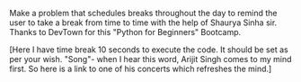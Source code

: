 Make a problem that schedules breaks throughout the day to remind the user to take a break from time to time with the help of Shaurya Sinha sir.
Thanks to DevTown for this "Python for Beginners" Bootcamp.

[Here I have time break 10 seconds to execute the code. It should be set as per your wish.
"Song"- when I hear this word, Arijit Singh comes to my mind first. So here is a link to one of his concerts which refreshes the mind.]
